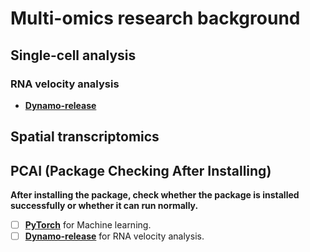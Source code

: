 # Multi-omics research background

## Single-cell analysis

### RNA velocity analysis
- **[Dynamo-release](https://doi.org/10.1016/j.cell.2021.12.045)**

## Spatial transcriptomics

## PCAI (Package Checking After Installing)

**After installing the package, check whether the package is installed successfully or whether it can run normally.**

- [ ] **[PyTorch](https://pytorch.org/)** for Machine learning.
- [ ] **[Dynamo-release](https://dynamo-release.readthedocs.io/en/latest/)** for RNA velocity analysis.
